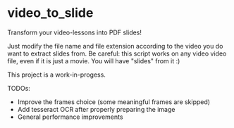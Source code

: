 # video_to_slide
Transform your video-lessons into PDF slides!

Just modify the file name and file extension according to the video you do want to extract slides from.
Be careful: this script works on any video video file, even if it is just a movie. You will have "slides" from it :) 

This project is a work-in-progess.

TODOs:
  - Improve the frames choice (some meaningful frames are skipped)
  - Add tesseract OCR after properly preparing the image
  - General performance improvements
